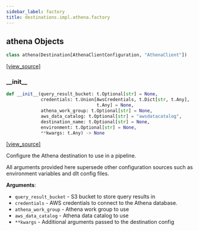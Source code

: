 ```yaml
---
sidebar_label: factory
title: destinations.impl.athena.factory
---
```


## athena Objects

```python
class athena(Destination[AthenaClientConfiguration, "AthenaClient"])
```

[[view_source]](https://github.com/dlt-hub/dlt/blob/f0690715274590fc4cacf1165e3661aaa7af1c15/dlt/destinations/impl/athena/factory.py#L106)

### \_\_init\_\_

```python
def __init__(query_result_bucket: t.Optional[str] = None,
             credentials: t.Union[AwsCredentials, t.Dict[str, t.Any],
                                  t.Any] = None,
             athena_work_group: t.Optional[str] = None,
             aws_data_catalog: t.Optional[str] = "awsdatacatalog",
             destination_name: t.Optional[str] = None,
             environment: t.Optional[str] = None,
             **kwargs: t.Any) -> None
```

[[view_source]](https://github.com/dlt-hub/dlt/blob/f0690715274590fc4cacf1165e3661aaa7af1c15/dlt/destinations/impl/athena/factory.py#L151)

Configure the Athena destination to use in a pipeline.

All arguments provided here supersede other configuration sources such as environment variables and dlt config files.

**Arguments**:

- `query_result_bucket` - S3 bucket to store query results in
- `credentials` - AWS credentials to connect to the Athena database.
- `athena_work_group` - Athena work group to use
- `aws_data_catalog` - Athena data catalog to use
- `**kwargs` - Additional arguments passed to the destination config

